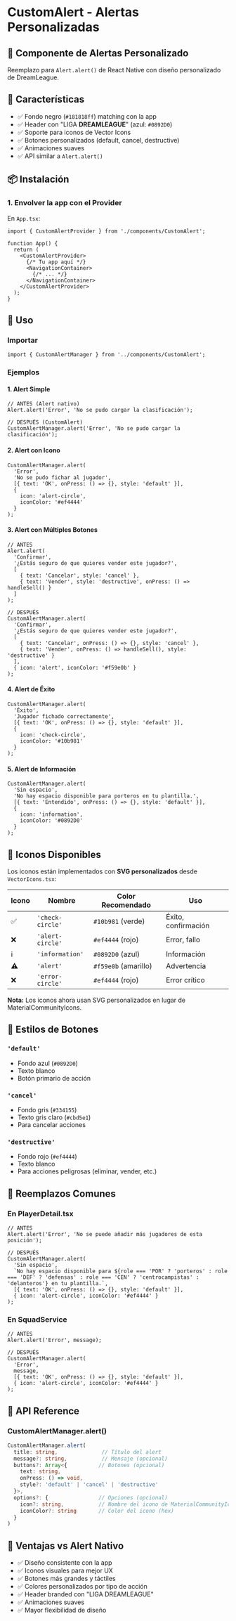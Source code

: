 # CustomAlert - Alertas Personalizadas

## 📱 Componente de Alertas Personalizado

Reemplazo para `Alert.alert()` de React Native con diseño personalizado de DreamLeague.

## 🎨 Características

- ✅ Fondo negro (`#181818ff`) matching con la app
- ✅ Header con "LIGA **DREAMLEAGUE**" (azul: `#0892D0`)
- ✅ Soporte para iconos de Vector Icons
- ✅ Botones personalizados (default, cancel, destructive)
- ✅ Animaciones suaves
- ✅ API similar a `Alert.alert()`

## 📦 Instalación

### 1. Envolver la app con el Provider

En `App.tsx`:

```tsx
import { CustomAlertProvider } from './components/CustomAlert';

function App() {
  return (
    <CustomAlertProvider>
      {/* Tu app aquí */}
      <NavigationContainer>
        {/* ... */}
      </NavigationContainer>
    </CustomAlertProvider>
  );
}
```

## 🚀 Uso

### Importar

```tsx
import { CustomAlertManager } from '../components/CustomAlert';
```

### Ejemplos

#### 1. Alert Simple

```tsx
// ANTES (Alert nativo)
Alert.alert('Error', 'No se pudo cargar la clasificación');

// DESPUÉS (CustomAlert)
CustomAlertManager.alert('Error', 'No se pudo cargar la clasificación');
```

#### 2. Alert con Icono

```tsx
CustomAlertManager.alert(
  'Error',
  'No se pudo fichar al jugador',
  [{ text: 'OK', onPress: () => {}, style: 'default' }],
  { 
    icon: 'alert-circle', 
    iconColor: '#ef4444' 
  }
);
```

#### 3. Alert con Múltiples Botones

```tsx
// ANTES
Alert.alert(
  'Confirmar',
  '¿Estás seguro de que quieres vender este jugador?',
  [
    { text: 'Cancelar', style: 'cancel' },
    { text: 'Vender', style: 'destructive', onPress: () => handleSell() }
  ]
);

// DESPUÉS
CustomAlertManager.alert(
  'Confirmar',
  '¿Estás seguro de que quieres vender este jugador?',
  [
    { text: 'Cancelar', onPress: () => {}, style: 'cancel' },
    { text: 'Vender', onPress: () => handleSell(), style: 'destructive' }
  ],
  { icon: 'alert', iconColor: '#f59e0b' }
);
```

#### 4. Alert de Éxito

```tsx
CustomAlertManager.alert(
  'Éxito',
  'Jugador fichado correctamente',
  [{ text: 'OK', onPress: () => {}, style: 'default' }],
  { 
    icon: 'check-circle', 
    iconColor: '#10b981' 
  }
);
```

#### 5. Alert de Información

```tsx
CustomAlertManager.alert(
  'Sin espacio',
  'No hay espacio disponible para porteros en tu plantilla.',
  [{ text: 'Entendido', onPress: () => {}, style: 'default' }],
  { 
    icon: 'information', 
    iconColor: '#0892D0' 
  }
);
```

## 🎨 Iconos Disponibles

Los iconos están implementados con **SVG personalizados** desde `VectorIcons.tsx`:

| Icono | Nombre | Color Recomendado | Uso |
|-------|--------|-------------------|-----|
| ✅ | `'check-circle'` | `#10b981` (verde) | Éxito, confirmación |
| ❌ | `'alert-circle'` | `#ef4444` (rojo) | Error, fallo |
| ℹ️ | `'information'` | `#0892D0` (azul) | Información |
| ⚠️ | `'alert'` | `#f59e0b` (amarillo) | Advertencia |
| ❌ | `'error-circle'` | `#ef4444` (rojo) | Error crítico |

**Nota:** Los iconos ahora usan SVG personalizados en lugar de MaterialCommunityIcons.

## 🎨 Estilos de Botones

### `'default'`
- Fondo azul (`#0892D0`)
- Texto blanco
- Botón primario de acción

### `'cancel'`
- Fondo gris (`#334155`)
- Texto gris claro (`#cbd5e1`)
- Para cancelar acciones

### `'destructive'`
- Fondo rojo (`#ef4444`)
- Texto blanco
- Para acciones peligrosas (eliminar, vender, etc.)

## 📝 Reemplazos Comunes

### En PlayerDetail.tsx

```tsx
// ANTES
Alert.alert('Error', 'No se puede añadir más jugadores de esta posición');

// DESPUÉS
CustomAlertManager.alert(
  'Sin espacio',
  `No hay espacio disponible para ${role === 'POR' ? 'porteros' : role === 'DEF' ? 'defensas' : role === 'CEN' ? 'centrocampistas' : 'delanteros'} en tu plantilla.`,
  [{ text: 'OK', onPress: () => {}, style: 'default' }],
  { icon: 'alert-circle', iconColor: '#ef4444' }
);
```

### En SquadService

```tsx
// ANTES
Alert.alert('Error', message);

// DESPUÉS
CustomAlertManager.alert(
  'Error',
  message,
  [{ text: 'OK', onPress: () => {}, style: 'default' }],
  { icon: 'alert-circle', iconColor: '#ef4444' }
);
```

## 🔧 API Reference

### CustomAlertManager.alert()

```typescript
CustomAlertManager.alert(
  title: string,              // Título del alert
  message?: string,           // Mensaje (opcional)
  buttons?: Array<{          // Botones (opcional)
    text: string,
    onPress: () => void,
    style?: 'default' | 'cancel' | 'destructive'
  }>,
  options?: {                // Opciones (opcional)
    icon?: string,           // Nombre del icono de MaterialCommunityIcons
    iconColor?: string       // Color del icono (hex)
  }
)
```

## 🎯 Ventajas vs Alert Nativo

- ✅ Diseño consistente con la app
- ✅ Iconos visuales para mejor UX
- ✅ Botones más grandes y táctiles
- ✅ Colores personalizados por tipo de acción
- ✅ Header branded con "LIGA DREAMLEAGUE"
- ✅ Animaciones suaves
- ✅ Mayor flexibilidad de diseño
